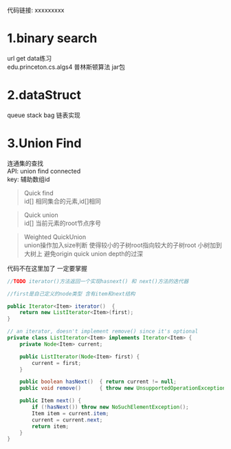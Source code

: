 代码链接:
xxxxxxxxx
  
# 1.binary search   
url get data练习  
edu.princeton.cs.algs4 普林斯顿算法 jar包   
  
# 2.dataStruct   
queue stack bag  链表实现   
  
# 3.Union Find  
连通集的查找   
API: union find connected  
key: 辅助数组id   
>Quick find   
id[] 相同集合的元素,id[]相同   
   
>Quick union  
id[] 当前元素的root节点序号  
  
>Weighted QuickUnion  
union操作加入size判断  使得较小的子树root指向较大的子树root
小树加到大树上 避免origin quick union depth的过深   

代码不在这里加了   一定要掌握   


``` java
//TODO iterator()方法返回一个实现hasnext() 和 next()方法的迭代器

//first是自己定义的node类型 含有item和next结构

public Iterator<Item> iterator()  {
    return new ListIterator<Item>(first);
}

// an iterator, doesn't implement remove() since it's optional
private class ListIterator<Item> implements Iterator<Item> {
    private Node<Item> current;

    public ListIterator(Node<Item> first) {
        current = first;
    }

    public boolean hasNext()  { return current != null;                     }
    public void remove()      { throw new UnsupportedOperationException();  }

    public Item next() {
        if (!hasNext()) throw new NoSuchElementException();
        Item item = current.item;
        current = current.next;
        return item;
    }
}
```
